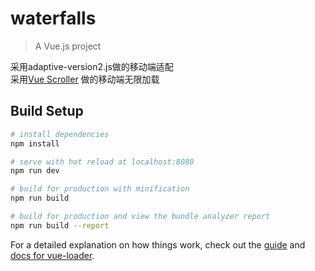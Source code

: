 # waterfalls

> A Vue.js project

采用adaptive-version2.js做的移动端适配
</br>
采用[Vue Scroller](https://github.com/wangdahoo/vue-scroller) 做的移动端无限加载 
## Build Setup

``` bash
# install dependencies
npm install

# serve with hot reload at localhost:8080
npm run dev

# build for production with minification
npm run build

# build for production and view the bundle analyzer report
npm run build --report
```

For a detailed explanation on how things work, check out the [guide](http://vuejs-templates.github.io/webpack/) and [docs for vue-loader](http://vuejs.github.io/vue-loader).
